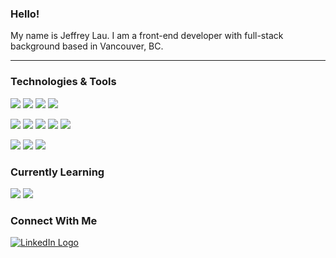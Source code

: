 ### Hello!

My name is Jeffrey Lau. I am a front-end developer with full-stack background based in Vancouver, BC.

---

### Technologies & Tools

![](https://img.shields.io/badge/React-383838?style=flat&logoWidth=15&logo=react&logoColor=61DAFB&")
![](https://img.shields.io/badge/Vue.js-383838?style=flat&logoWidth=15&logo=vue.js&logoColor=4FC08D&")
![](https://img.shields.io/badge/Angular-383838?style=flat&logoWidth=15&logo=angular&logoColor=DD0031&")
![](https://img.shields.io/badge/GraphQL-383838?style=flat&logoWidth=15&logo=graphql&logoColor=E10098&")

![](https://img.shields.io/badge/JavaScript-383838?style=flat&logoWidth=15&logo=javascript&logoColor=F7DF1E&")
![](https://img.shields.io/badge/TypeScript-383838?style=flat&logoWidth=15&logo=typescript&logoColor=3178C6&")
![](https://img.shields.io/badge/Python-383838?style=flat&logoWidth=15&logo=python&logoColor=3776AB&")
![](https://img.shields.io/badge/HTML5-383838?style=flat&logoWidth=15&logo=html5&logoColor=E34F26&")
![](https://img.shields.io/badge/CSS3-383838?style=flat&logoWidth=15&logo=css3&logoColor=1572B6&")

![](https://img.shields.io/badge/Firebase-383838?style=flat&logoWidth=15&logo=firebase&logoColor=FFCA28&")
![](https://img.shields.io/badge/Mongo_DB-383838?style=flat&logoWidth=15&logo=mongodb&logoColor=47A248&")
![](https://img.shields.io/badge/PostgreSQL-383838?style=flat&logoWidth=15&logo=postgresql&logoColor=336791&")

### Currently Learning

![](https://img.shields.io/badge/Flutter-383838?style=flat&logoWidth=15&logo=flutter&logoColor=02569B&")
![](https://img.shields.io/badge/Dart-383838?style=flat&logoWidth=15&logo=dart&logoColor=0175C2&")

### Connect With Me

[![LinkedIn Logo](https://img.shields.io/badge/LinkedIn-383838?style=social&logo=linkedin&logoColor=61DAFB "LinkedIn Logo")](https://www.linkedin.com/in/jayell-dev/)
